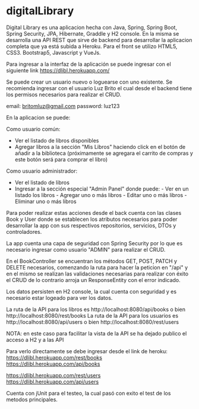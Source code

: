 # digitalLibrary

Digital Library es una aplicacion hecha con Java, Spring, Spring Boot, Spring Security, JPA, Hibernate, Graddle y H2 console.
En la misma se desarrolla una API REST que sirve de backend para desarrollar la aplicacion completa que ya está subida a Heroku.
Para el front se utilizo HTML5, CSS3. Bootstrap5, Javascript y VueJs.

Para ingresar a la interfaz de la aplicación se puede ingresar con el siguiente link
https://dlibl.herokuapp.com/

Se puede crear un usuario nuevo o loguearse con uno existente.
Se recomienda ingresar con el usuario Luz Brito el cual desde el backend tiene los permisos necesarios para realizar el CRUD.

email: britomluz@gmail.com
password: luz123

En la aplicacion se puede:

Como usuario común:
- Ver el listado de libros disponibles
- Agregar libros a la sección "Mis Libros" haciendo click en el botón de añadir a la biblioteca
(próximamente se agregara el carrito de compras y este botón será para comprar el libro)

Como usuario administrador:
- Ver el listado de libros
- Ingresar a la sección especial "Admin Panel" donde puede:
      - Ver en un listado los libros
      - Agregar uno o más libros
      - Editar uno o más libros
      - Eliminar uno o más libros
      
      
      
Para poder realizar estas acciones desde el back cuenta con las clases Book y User donde se establecen los atributos necesarios para poder desarrollar la app
con sus respectivos repositorios, servicios, DTOs y controladores.
 
La app cuenta una capa de seguridad con Spring Security por lo que es necesario ingresar como usuario "ADMIN" para realizar el CRUD.
 
En el BookController se encuentran los métodos GET, POST, PATCH y DELETE necesarios, comenzando la ruta para hacer la peticion en "/api"
y en el mismo se realizan las validaciones necesarias para realizar con éxito el CRUD de lo contrario arroja un ResponseEntity con el error indicado.

Los datos persisten en H2 console, la cual cuenta con seguridad y es necesario estar logeado para ver los datos.

La ruta de la API para los libros es http://localhost:8080/api/books o bien  http://localhost:8080/rest/books
La ruta de la API para los usuarios es http://localhost:8080/api/users o bien  http://localhost:8080/rest/users


NOTA: en este caso para facilitar la vista de la API se ha dejado publico el acceso a H2 y a las API

Para verlo directamente se debe ingresar desde el link de heroku:
https://dlibl.herokuapp.com/rest/books
https://dlibl.herokuapp.com/api/books

https://dlibl.herokuapp.com/rest/users
https://dlibl.herokuapp.com/api/users


Cuenta con jUnit para el testeo, la cual pasó con exito el test de los metodos principales.
